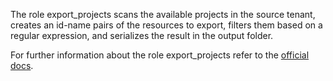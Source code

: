 The role export_projects
scans the available projects in the
source tenant, creates an id-name pairs
of the resources to export, filters them
based on a regular expression, and serializes
the result in the output folder.

For further information about the role export_projects refer to the
[official docs](https://os-migrate.github.io/os-migrate/roles/role-export_projects.html).
